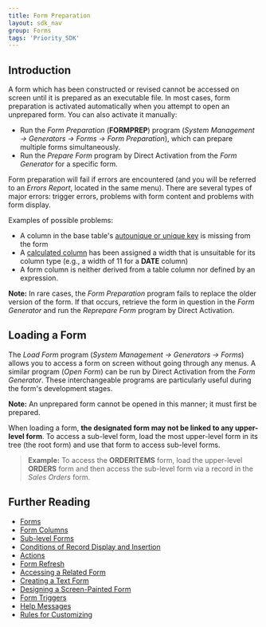 ```yaml
---
title: Form Preparation
layout: sdk_nav
group: Forms
tags: 'Priority_SDK'
---
```


## Introduction

A form which has been constructed or revised cannot be accessed on
screen until it is prepared as an executable file. In most cases, form
preparation is activated automatically when you attempt to open an
unprepared form. You can also activate it manually:

-   Run the *Form Preparation* (**FORMPREP**) program (*System
    Management → Generators → Forms → Form Preparation*), which can
    prepare multiple forms simultaneously.
-   Run the *Prepare Form* program by Direct Activation from the *Form
    Generator* for a specific form.

Form preparation will fail if errors are encountered (and you will be
referred to an *Errors Report*, located in the same menu). There are
several types of major errors: trigger errors, problems with form
content and problems with form display.

Examples of possible problems:

-   A column in the base table's [autounique or unique
    key](Keys ) is missing from the form
-   A [calculated
    column](Form-Column-Attributes#Calculated-Columns ) has
    been assigned a width that is unsuitable for its column type (e.g.,
    a width of 11 for a **DATE** column)
-   A form column is neither derived from a table column nor defined by
    an expression.

**Note:** In rare cases, the *Form Preparation* program fails to replace
the older version of the form. If that occurs, retrieve the form in
question in the *Form Generator* and run the *Reprepare Form* program by
Direct Activation.

## Loading a Form 

The *Load Form* program (*System Management → Generators → Forms*)
allows you to access a form on screen without going through any menus. A
similar program (*Open Form*) can be run by Direct Activation from the
*Form Generator*. These interchangeable programs are particularly useful
during the form's development stages.


**Note:** An unprepared form cannot be opened in this manner; it must
first be prepared.


When loading a form, **the designated form may not be linked to any
upper-level form**. To access a sub-level form, load the most
upper-level form in its tree (the root form) and use that form to access
sub-level forms.

> **Example:** To access the **ORDERITEMS** form, load the upper-level
> **ORDERS** form and then access the sub-level form via a record in the
> *Sales Orders* form.

## Further Reading 

-   [Forms](Forms )
-   [Form Columns](Form-Columns )
-   [Sub-level Forms](Sub-level-Forms )
-   [Conditions of Record Display and
    Insertion](Conditions-of-Record-Display-and-Insertion )
-   [Actions](Actions)
-   [Form Refresh](Form-Refresh )
-   [Accessing a Related Form](Accessing-a-Related-Form )
-   [Creating a Text Form](Creating-a-Text-Form )
-   [Designing a Screen-Painted
    Form](Designing-a-Screen-Painted-Form )
-   [Form Triggers](Form-Triggers )
-   [Help Messages](Help-Messages )
-   [Rules for Customizing](Rules-for-Customizing )
